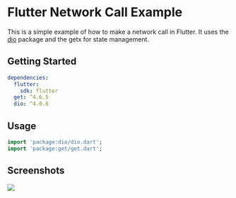 # Flutter Network Call Example

This is a simple example of how to make a network call in Flutter. It uses the [dio](https://pub.dev/packages/dio) package and the getx for state management.

## Getting Started

```yaml
dependencies:
  flutter:
    sdk: flutter
  get: ^4.6.5
  dio: ^4.0.6
```

## Usage

```dart
import 'package:dio/dio.dart';
import 'package:get/get.dart';
```

## Screenshots

![]('https://raw.githubusercontent.com/sinnoorc/flutter_dio_example/main/screen_sample.gif')
